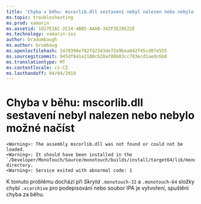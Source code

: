 ```yaml
---
title: 'Chyba v běhu: mscorlib.dll sestavení nebyl nalezen nebo nebylo možné načíst'
ms.topic: troubleshooting
ms.prod: xamarin
ms.assetid: 1027E16C-2C14-4BB5-AAAB-342F3E28E22E
ms.technology: xamarin-ios
author: bradumbaugh
ms.author: brumbaug
ms.openlocfilehash: 1470396e782fd2343de72e9bea042f45cd07e555
ms.sourcegitcommit: 945df041e2180cb20af08b83cc703ecd1aedc6b0
ms.translationtype: MT
ms.contentlocale: cs-CZ
ms.lasthandoff: 04/04/2018
---
```

# <a name="runtime-error-the-assembly-mscorlibdll-was-not-found-or-could-not-be-loaded"></a>Chyba v běhu: mscorlib.dll sestavení nebyl nalezen nebo nebylo možné načíst

```
<Warning>: The assembly mscorlib.dll was not found or could not be loaded.
<Warning>: It should have been installed in the `/Developer/MonoTouch/Source/monotouch/builds/install/target64/lib/mono/2.0/mscorlib.dll' directory.
<Warning>: Service exited with abnormal code: 1
```

K tomuto problému dochází při *Skrytá* `.monotouch-32` a `.monotouch-64` složky chybí `.xcarchive` pro podepisování nebo soubor IPA je vytvoření, spuštění chyba za běhu.


